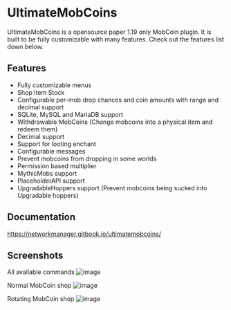 # UltimateMobCoins

UltimateMobCoins is a opensource paper 1.19 only MobCoin plugin. It is built to be fully customizable with many features. Check out the features list down below.

## Features
- Fully customizable menus
- Shop Item Stock
- Configurable per-mob drop chances and coin amounts with range and decimal support
- SQLite, MySQL and MariaDB support
- Withdrawable MobCoins (Change mobcoins into a physical item and redeem them)
- Decimal support
- Support for looting enchant
- Configurable messages
- Prevent mobcoins from dropping in some worlds
- Permission based multiplier
- MythicMobs support
- PlaceholderAPI support
- UpgradableHoppers support (Prevent mobcoins being sucked into Upgradable hoppers)

## Documentation
https://networkmanager.gitbook.io/ultimatemobcoins/

## Screenshots
All available commands
![image](https://user-images.githubusercontent.com/19960733/236314828-386b2080-7fcc-49c0-baf0-bbca5b104414.png)

Normal MobCoin shop
![image](https://user-images.githubusercontent.com/19960733/236314990-c6e78d16-6827-467a-bf87-12181ad76660.png)

Rotating MobCoin shop
![image](https://user-images.githubusercontent.com/19960733/236315060-8d3102d1-4452-4640-ab2d-8903c4925970.png)
